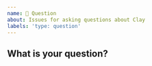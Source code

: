 ```yaml
---
name: 🤔 Question
about: Issues for asking questions about Clay
labels: 'type: question'
---
```


<!--

Before posting a question, have you used the issue search functionality?

-->

## What is your question?
